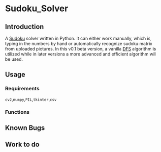 # Sudoku_Solver

## Introduction

A [Sudoku](https://en.wikipedia.org/wiki/Sudoku) solver written in Python. It can either work manually, which is, typing in the numbers by hand or automatically recognize sudoku matrix from uploaded pictures. In this v0.1 beta version, a vanilla [DFS](https://en.wikipedia.org/wiki/Depth-first_search) algorithm is utilized while in later versions a more advanced and efficient algorithm will be used.

## Usage

### Requirements

`cv2`,`numpy`,`PIL`,`tkinter`,`csv`

### Functions



## Known Bugs

## Work to do

